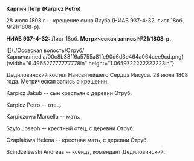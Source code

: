 **Карпич Петр (Karpicz Petro)**

28 июля 1808 г -- крещение сына Якуба (НИАБ 937-4-32, лист 18об,
№21/1808-р).

**НИАБ 937-4-32:** Лист 18об. **Метрическая запись №21/1808-р.**

![](./Осовская волость/Отруб/Карпичи/media/00c8b38ff6a5755a81fe90d6d3e464a064cee9cd.png){width="6.496527777777778in"
height="1.0659722222222223in"}

Дедиловичский костел Наисвятейшего Сердца Иисуса. 28 июля 1808 года.
Метрическая запись о крещении.

Karpicz Jakub -- сын крестьян с деревни Отруб.

Karpicz Petro -- отец.

Karpiczowa Marcella -- мать.

Szyło Joseph -- крестный отец, с деревни Отруб.

Czaplaiowa Helena -- крестная мать, с деревни Отруб.

Scindzelewski Andreas -- ксёндз, комендант Дедиловичский.
